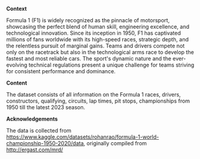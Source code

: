 **Context**

Formula 1 (F1) is widely recognized as the pinnacle of motorsport, showcasing the perfect blend of human skill, engineering excellence, and technological innovation. Since its inception in 1950, F1 has captivated millions of fans worldwide with its high-speed races, strategic depth, and the relentless pursuit of marginal gains. Teams and drivers compete not only on the racetrack but also in the technological arms race to develop the fastest and most reliable cars. The sport's dynamic nature and the ever-evolving technical regulations present a unique challenge for teams striving for consistent performance and dominance.

**Content**

The dataset consists of all information on the Formula 1 races, drivers, constructors, qualifying, circuits, lap times, pit stops, championships from 1950 till the latest 2023 season.

**Acknowledgements**

The data is collected from https://www.kaggle.com/datasets/rohanrao/formula-1-world-championship-1950-2020/data, originally compiled from http://ergast.com/mrd/
